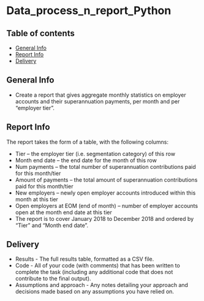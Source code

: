 # Data_process_n_report_Python

## Table of contents
* [General Info](#general-info)
* [Report Info](#report-info)
* [Delivery](#delivery)

## General Info
* Create a report that gives aggregate monthly statistics on employer accounts and their superannuation payments, per month and per “employer tier”.

## Report Info
The report takes the form of a table, with the following columns:
* Tier – the employer tier (i.e. segmentation category) of this row
* Month end date – the end date for the month of this row
* Num payments – the total number of superannuation contributions paid for this month/tier
* Amount of payments – the total amount of superannuation contributions paid for this month/tier
* New employers – newly open employer accounts introduced within this month at this tier
* Open employers at EOM (end of month) – number of employer accounts open at the month end date at this tier
* The report is to cover January 2018 to December 2018 and ordered by “Tier” and “Month end date”.

## Delivery
* Results - The full results table, formatted as a CSV file.
* Code - All of your code (with comments) that has been written to complete the task (including any additional code that does not contribute to the final output).
* Assumptions and approach - Any notes detailing your approach and decisions made based on any assumptions you have relied on.

